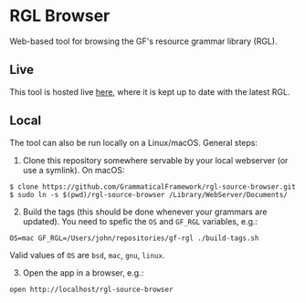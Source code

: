 # RGL Browser

Web-based tool for browsing the GF's resource grammar library (RGL).

## Live

This tool is hosted live [here](http://www.grammaticalframework.org/~john/rgl-browser/),
where it is kept up to date with the latest RGL.

## Local

The tool can also be run locally on a Linux/macOS.
General steps:

1. Clone this repository somewhere servable by your local webserver (or use a symlink). On macOS:
```
$ clone https://github.com/GrammaticalFramework/rgl-source-browser.git
$ sudo ln -s $(pwd)/rgl-source-browser /Library/WebServer/Documents/
```

2. Build the tags (this should be done whenever your grammars are updated).
You need to spefic the `OS` and `GF_RGL` variables, e.g.:
```
OS=mac GF_RGL=/Users/john/repositories/gf-rgl ./build-tags.sh
```
Valid values of `OS` are `bsd`, `mac`, `gnu`, `linux`.

3. Open the app in a browser, e.g.:
```
open http://localhost/rgl-source-browser
```
